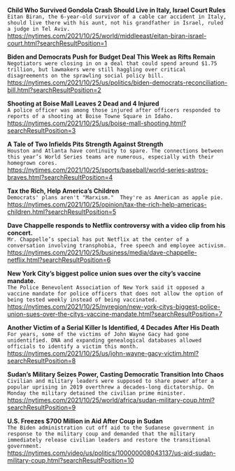 **Child Who Survived Gondola Crash Should Live in Italy, Israel Court Rules**\
`Eitan Biran, the 6-year-old survivor of a cable car accident in Italy, should live there with his aunt, not his grandfather in Israel, ruled a judge in Tel Aviv.`\
https://nytimes.com/2021/10/25/world/middleeast/eitan-biran-israel-court.html?searchResultPosition=1

**Biden and Democrats Push for Budget Deal This Week as Rifts Remain**\
`Negotiators were closing in on a deal that could spend around $1.75 trillion, but lawmakers were still haggling over critical disagreements on the sprawling social policy bill.`\
https://nytimes.com/2021/10/25/us/politics/biden-democrats-reconciliation-bill.html?searchResultPosition=2

**Shooting at Boise Mall Leaves 2 Dead and 4 Injured**\
`A police officer was among those injured after officers responded to  reports of a shooting at Boise Towne Square in Idaho.`\
https://nytimes.com/2021/10/25/us/boise-mall-shooting.html?searchResultPosition=3

**A Tale of Two Infields Pits Strength Against Strength**\
`Houston and Atlanta have continuity to spare. The connections between this year’s World Series teams are numerous, especially with their homegrown cores.`\
https://nytimes.com/2021/10/25/sports/baseball/world-series-astros-braves.html?searchResultPosition=4

**Tax the Rich, Help America’s Children**\
`Democrats' plans aren't "Marxism."  They're as American as apple pie.`\
https://nytimes.com/2021/10/25/opinion/tax-the-rich-help-americas-children.html?searchResultPosition=5

**Dave Chappelle responds to Netflix controversy with a video clip from his concert.**\
`Mr. Chappelle’s special has put Netflix at the center of a conversation involving transphobia, free speech and employee activism.`\
https://nytimes.com/2021/10/25/business/media/dave-chappelle-netflix.html?searchResultPosition=6

**New York City’s biggest police union sues over the city’s vaccine mandate.**\
`The Police Benevolent Association of New York said it opposed a vaccine mandate for police officers that does not allow the option of being tested weekly instead of being vaccinated.`\
https://nytimes.com/2021/10/25/nyregion/new-york-citys-biggest-police-union-sues-over-the-citys-vaccine-mandate.html?searchResultPosition=7

**Another Victim of a Serial Killer Is Identified, 4 Decades After His Death**\
`For years, some of the victims of John Wayne Gacy had gone unidentified. DNA and expanding genealogical databases allowed officials to identify a victim this month.`\
https://nytimes.com/2021/10/25/us/john-wayne-gacy-victim.html?searchResultPosition=8

**Sudan’s Military Seizes Power, Casting Democratic Transition Into Chaos**\
`Civilian and military leaders were supposed to share power after a popular uprising in 2019 overthrew a decades-long dictatorship. On Monday the military detained the civilian prime minister.`\
https://nytimes.com/2021/10/25/world/africa/sudan-military-coup.html?searchResultPosition=9

**U.S. Freezes $700 Million in Aid After Coup in Sudan**\
`The Biden administration cut off aid to the Sudanese government in response to the military coup and demanded that the military immediately release civilian leaders and restore the transitional government.`\
https://nytimes.com/video/us/politics/100000008043137/us-aid-sudan-military-coup.html?searchResultPosition=10

